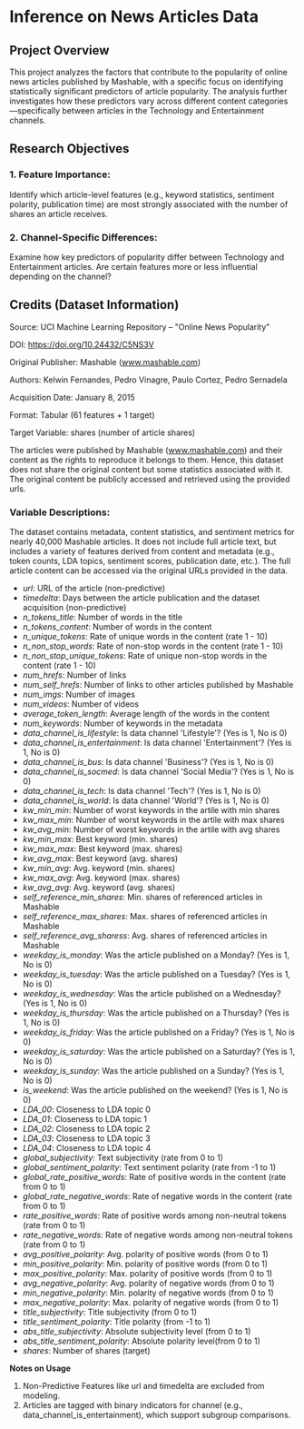 # Inference on News Articles Data

## Project Overview

This project analyzes the factors that contribute to the popularity of online news articles published by Mashable, with a specific focus on identifying statistically significant predictors of article popularity. The analysis further investigates how these predictors vary across different content categories—specifically between articles in the Technology and Entertainment channels.

## Research Objectives

### 1. Feature Importance:
Identify which article-level features (e.g., keyword statistics, sentiment polarity, publication time) are most strongly associated with the number of shares an article receives.

### 2. Channel-Specific Differences:
Examine how key predictors of popularity differ between Technology and Entertainment articles. Are certain features more or less influential depending on the channel?

## Credits (Dataset Information)

Source: UCI Machine Learning Repository – "Online News Popularity"

DOI: https://doi.org/10.24432/C5NS3V

Original Publisher: Mashable (www.mashable.com)

Authors: Kelwin Fernandes, Pedro Vinagre, Paulo Cortez, Pedro Sernadela

Acquisition Date: January 8, 2015

Format: Tabular (61 features + 1 target)

Target Variable: shares (number of article shares)

The articles were published by Mashable (www.mashable.com) and their content as the rights to reproduce it belongs to them. Hence, this dataset does not share the original content but some statistics associated with it. The original content be publicly accessed and retrieved using the provided urls.

### Variable Descriptions:

The dataset contains metadata, content statistics, and sentiment metrics for nearly 40,000 Mashable articles. It does not include full article text, but includes a variety of features derived from content and metadata (e.g., token counts, LDA topics, sentiment scores, publication date, etc.). The full article content can be accessed via the original URLs provided in the data.

- _url_: URL of the article (non-predictive)
- _timedelta_: Days between the article publication and the dataset acquisition (non-predictive)
- _n_tokens_title_: Number of words in the title
- _n_tokens_content_: Number of words in the content
- _n_unique_tokens_: Rate of unique words in the content (rate 1 - 10)
- _n_non_stop_words_: Rate of non-stop words in the content (rate 1 - 10)
- _n_non_stop_unique_tokens_: Rate of unique non-stop words in the content (rate 1 - 10)
- _num_hrefs_: Number of links
- _num_self_hrefs_: Number of links to other articles published by Mashable
- _num_imgs_: Number of images
- _num_videos_: Number of videos
- _average_token_length_: Average length of the words in the content
- _num_keywords_: Number of keywords in the metadata
- _data_channel_is_lifestyle_: Is data channel 'Lifestyle'? (Yes is 1, No is 0)
- _data_channel_is_entertainment_: Is data channel 'Entertainment'? (Yes is 1, No is 0)
- _data_channel_is_bus_: Is data channel 'Business'? (Yes is 1, No is 0)
- _data_channel_is_socmed_: Is data channel 'Social Media'? (Yes is 1, No is 0)
- _data_channel_is_tech_: Is data channel 'Tech'? (Yes is 1, No is 0)
- _data_channel_is_world_: Is data channel 'World'? (Yes is 1, No is 0)
- _kw_min_min_: Number of worst keywords in the artile with min shares
- _kw_max_min_: Number of worst keywords in the artile with max shares
- _kw_avg_min_: Number of worst keywords in the artile with avg shares
- _kw_min_max_: Best keyword (min. shares)
- _kw_max_max_: Best keyword (max. shares)
- _kw_avg_max_: Best keyword (avg. shares)
- _kw_min_avg_: Avg. keyword (min. shares)
- _kw_max_avg_: Avg. keyword (max. shares)
- _kw_avg_avg_: Avg. keyword (avg. shares)
- _self_reference_min_shares_: Min. shares of referenced articles in Mashable
- _self_reference_max_shares_: Max. shares of referenced articles in Mashable
- _self_reference_avg_sharess_: Avg. shares of referenced articles in Mashable
- _weekday_is_monday_: Was the article published on a Monday? (Yes is 1, No is 0)
- _weekday_is_tuesday_: Was the article published on a Tuesday? (Yes is 1, No is 0)
- _weekday_is_wednesday_: Was the article published on a Wednesday? (Yes is 1, No is 0)
- _weekday_is_thursday_: Was the article published on a Thursday? (Yes is 1, No is 0)
- _weekday_is_friday_: Was the article published on a Friday? (Yes is 1, No is 0)
- _weekday_is_saturday_: Was the article published on a Saturday? (Yes is 1, No is 0)
- _weekday_is_sunday_: Was the article published on a Sunday? (Yes is 1, No is 0)
- _is_weekend_: Was the article published on the weekend? (Yes is 1, No is 0)
- _LDA_00_: Closeness to LDA topic 0
- _LDA_01_: Closeness to LDA topic 1
- _LDA_02_: Closeness to LDA topic 2
- _LDA_03_: Closeness to LDA topic 3
- _LDA_04_: Closeness to LDA topic 4
- _global_subjectivity_: Text subjectivity (rate from 0 to 1)
- _global_sentiment_polarity_: Text sentiment polarity (rate from -1 to 1)
- _global_rate_positive_words_: Rate of positive words in the content (rate from 0 to 1)
- _global_rate_negative_words_: Rate of negative words in the content (rate from 0 to 1)
- _rate_positive_words_: Rate of positive words among non-neutral tokens (rate from 0 to 1)
- _rate_negative_words_: Rate of negative words among non-neutral tokens (rate from 0 to 1)
- _avg_positive_polarity_: Avg. polarity of positive words (from 0 to 1)
- _min_positive_polarity_: Min. polarity of positive words (from 0 to 1)
- _max_positive_polarity_: Max. polarity of positive words (from 0 to 1)
- _avg_negative_polarity_: Avg. polarity of negative words (from 0 to 1)
- _min_negative_polarity_: Min. polarity of negative words (from 0 to 1)
- _max_negative_polarity_: Max. polarity of negative words (from 0 to 1)
- _title_subjectivity_: Title subjectivity (from 0 to 1)
- _title_sentiment_polarity_: Title polarity (from -1 to 1)
- _abs_title_subjectivity_: Absolute subjectivity level (from 0 to 1)
- _abs_title_sentiment_polarity_: Absolute polarity level(from 0 to 1)
- _shares_: Number of shares (target)

**Notes on Usage**
1. Non-Predictive Features like url and timedelta are excluded from modeling.
2. Articles are tagged with binary indicators for channel (e.g., data_channel_is_entertainment), which support subgroup comparisons.
